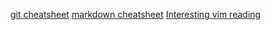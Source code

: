[git cheatsheet](https://education.github.com/git-cheat-sheet-education.pdf)
[markdown cheatsheet](https://github.com/adam-p/markdown-here/wiki/Markdown-Cheatsheet)
[Interesting vim reading](https://danielmiessler.com/study/vim/)

